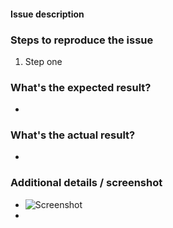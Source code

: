 #### Issue description
<!-- Describe what's the issue you're having--->


### Steps to reproduce the issue

1.  Step one


### What's the expected result?
<!-- What was the behavior before the bug was introduced? -->
-


### What's the actual result?
<!-- How does the actual result compare to the expected result? -->
-


### Additional details / screenshot

- ![Screenshot]()
-